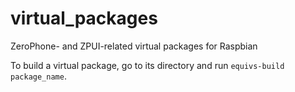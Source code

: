 # virtual_packages
ZeroPhone- and ZPUI-related virtual packages for Raspbian

To build a virtual package, go to its directory and run `equivs-build package_name`.
